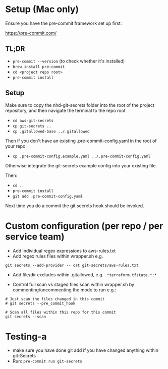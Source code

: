 # Setup (Mac only)

Ensure you have the pre-commit framework set up first:

https://pre-commit.com/

## TL;DR

* `pre-commit --version` (to check whether it's installed)
* `brew install pre-commit`
* `cd <project repo root>`
* `pre-commit install`

## Setup

Make sure to copy the nhd-git-secrets folder into the root of the project repository, and then navigate the terminal to the repo root

* `cd aws-git-secrets`
* `cp git-secrets ..`
* `cp .gitallowed-base ../.gitallowed`

Then if you don't have an existing .pre-commit-config.yaml in the root of your repo:

* `cp .pre-commit-config.example.yaml ../.pre-commit-config.yaml`

Otherwise integrate the git-secrets example config into your existing file.

Then:

* `cd ..`
* `pre-commit install`
* `git add .pre-commit-config.yaml`

Next time you do a commit the git secrets hook should be invoked.

# Custom configuration (per repo / per service team)

* Add individual regex expressions to aws-rules.txt
* Add regex rules files within wrapper.sh e.g.

 `git secrets --add-provider -- cat git-secrets/aws-rules.txt`

* Add file/dir excludes within .gitallowed, e.g. `.*terraform.tfstate.*:*`

* Control full scan vs staged files scan within wrapper.sh by commenting/uncommenting the mode to run e.g.:

 ```
 # Just scan the files changed in this commit
 # git secrets --pre_commit_hook

 # Scan all files within this repo for this commit
 git secrets --scan
 ```
 
# Testing-a

* make sure you have done git add if you have changed anything within git-Secrets
* Run: `pre-commit run git-secrets`
